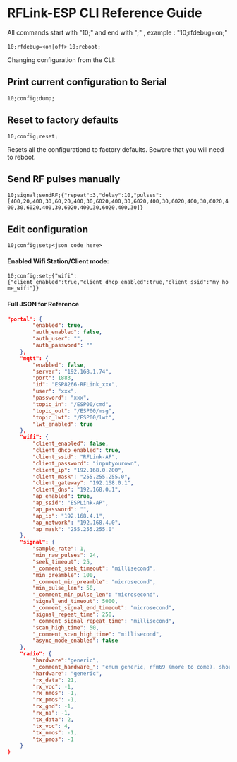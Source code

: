 # RFLink-ESP CLI Reference Guide


All commands start with "10;" and end with ";" , example : "10;rfdebug=on;"


`10;rfdebug=<on|off>`
`10;reboot;`


Changing configuration from the CLI:

## Print current configuration to Serial

`10;config;dump;`

## Reset to factory defaults

`10;config;reset;`

Resets all the configurationd to factory defaults. Beware that you will need to reboot.

## Send RF pulses manually

`10;signal;sendRF;{"repeat":3,"delay":10,"pulses":[400,20,400,30,60,20,400,30,6020,400,30,6020,400,30,6020,400,30,6020,400,30,6020,400,30,6020,400,30,6020,400,30]}`


## Edit configuration
`10;config;set;<json code here>`

#### Enabled Wifi Station/Client mode:

`10;config;set;{"wifi":{"client_enabled":true,"client_dhcp_enabled":true,"client_ssid":"my_home_wifi"}}`

#### Full JSON for Reference
````json
"portal": {
		"enabled": true,
		"auth_enabled": false,
		"auth_user": "",
		"auth_password": ""
	},
	"mqtt": {
		"enabled": false,
		"server": "192.168.1.74",
		"port": 1883,
		"id": "ESP8266-RFLink_xxx",
		"user": "xxx",
		"password": "xxx",
		"topic_in": "/ESP00/cmd",
		"topic_out": "/ESP00/msg",
		"topic_lwt": "/ESP00/lwt",
		"lwt_enabled": true
	},
	"wifi": {
		"client_enabled": false,
		"client_dhcp_enabled": true,
		"client_ssid": "RFLink-AP",
		"client_password": "inputyourown",
		"client_ip": "192.168.0.200",
		"client_mask": "255.255.255.0",
		"client_gateway": "192.168.0.1",
		"client_dns": "192.168.0.1",
		"ap_enabled": true,
		"ap_ssid": "ESPLink-AP",
		"ap_password": "",
		"ap_ip": "192.168.4.1",
		"ap_network": "192.168.4.0",
		"ap_mask": "255.255.255.0"
	},
	"signal": {
		"sample_rate": 1,
		"min_raw_pulses": 24,
		"seek_timeout": 25,
		"_comment_seek_timeout": "millisecond",
		"min_preamble": 100,
		"_comment_min_preamble": "microsecond",
		"min_pulse_len": 50,
		"_comment_min_pulse_len": "microsecond",
		"signal_end_timeout": 5000,
		"_comment_signal_end_timeout": "microsecond",
		"signal_repeat_time": 250,
		"_comment_signal_repeat_time": "millisecond",
		"scan_high_time": 50,
		"_comment_scan_high_time": "millisecond",
		"async_mode_enabled": false
	},
	"radio": {
		"hardware":"generic",
		"_comment_hardware_": "enum generic, rfm69 (more to come). should be in a SELECT box",
		"hardware": "generic",
		"rx_data": 21,
		"rx_vcc": -1,
		"rx_nmos": -1,
		"rx_pmos": -1,
		"rx_gnd": -1,
		"rx_na": -1,
		"tx_data": 2,
		"tx_vcc": 4,
		"tx_nmos": -1,
		"tx_pmos": -1
	}
}
````

